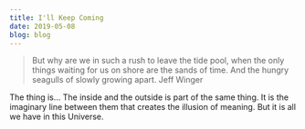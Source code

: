 ```yaml
---
title: I'll Keep Coming
date: 2019-05-08
blog: blog
---
```


<blockquote>
<span>
But why are we in such a rush to leave the tide pool, when the only things waiting for us on shore are the sands of time.
And the hungry seagulls of slowly growing apart.
</span>
Jeff Winger
</blockquote>

The thing is... The inside and the outside is part of the same thing. It is the imaginary line between them that creates the illusion of meaning.
But it is all we have in this Universe.
